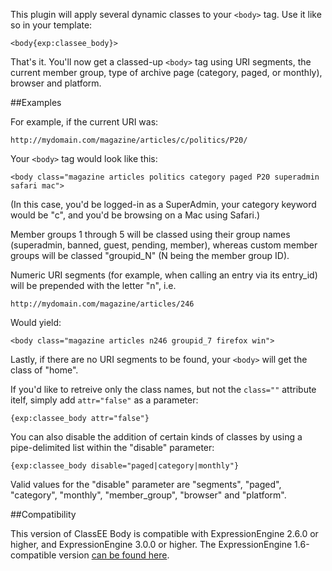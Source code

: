 This plugin will apply several dynamic classes to your `<body>` tag.  Use it like so in your template:

`<body{exp:classee_body}>`

That's it.  You'll now get a classed-up `<body>` tag using URI segments, the current member group, type of archive page (category, paged, or monthly), browser and platform.

##Examples

For example, if the current URI was:

`http://mydomain.com/magazine/articles/c/politics/P20/ `

Your `<body>` tag would look like this:

`<body class="magazine articles politics category paged P20 superadmin safari mac">`

(In this case, you'd be logged-in as a SuperAdmin, your category keyword would be "c", and you'd be browsing on a Mac using Safari.)

Member groups 1 through 5 will be classed using their group names (superadmin, banned, guest, pending, member), whereas custom member groups will be classed "groupid_N" (N being the member group ID).

Numeric URI segments (for example, when calling an entry via its entry_id) will be prepended with the letter "n", i.e.

`http://mydomain.com/magazine/articles/246`

Would yield:

`<body class="magazine articles n246 groupid_7 firefox win">`

Lastly, if there are no URI segments to be found, your `<body>` will get the class of "home".

If you'd like to retreive only the class names, but not the `class=""` attribute itelf, simply add `attr="false"` as a parameter:

`{exp:classee_body attr="false"}`

You can also disable the addition of certain kinds of classes by using a pipe-delimited list within the "disable" parameter:
	
`{exp:classee_body disable="paged|category|monthly"}`
	
Valid values for the "disable" parameter are "segments", "paged", "category", "monthly", "member_group", "browser" and "platform".

##Compatibility

This version of ClassEE Body is compatible with ExpressionEngine 2.6.0 or higher, and ExpressionEngine 3.0.0 or higher. The ExpressionEngine 1.6-compatible version [can be found here](http://github.com/amphibian/pi.classee_body.ee_addon).
